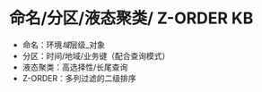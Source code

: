 # 命名/分区/液态聚类/ Z-ORDER KB

- 命名：环境*域*层级\_对象
- 分区：时间/地域/业务键（配合查询模式）
- 液态聚类：高选择性/长尾查询
- Z-ORDER：多列过滤的二级排序
